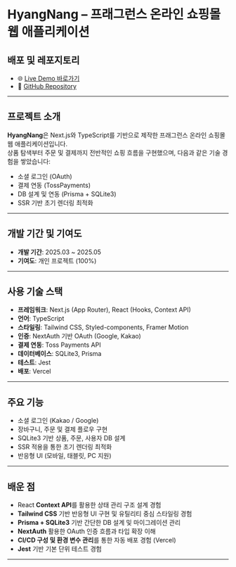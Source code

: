# HyangNang – 프래그런스 온라인 쇼핑몰 웹 애플리케이션

## 배포 및 레포지토리

- 🌐 [Live Demo 바로가기](https://online-shop-navy-two.vercel.app/)
- 📁 [GitHub Repository](https://github.com/ddangmul/new-mall-project)

---

## 프로젝트 소개

**HyangNang**은 Next.js와 TypeScript를 기반으로 제작한 프래그런스 온라인 쇼핑몰 웹 애플리케이션입니다.  
상품 탐색부터 주문 및 결제까지 전반적인 쇼핑 흐름을 구현했으며, 다음과 같은 기술 경험을 쌓았습니다:

- 소셜 로그인 (OAuth)
- 결제 연동 (TossPayments)
- DB 설계 및 연동 (Prisma + SQLite3)
- SSR 기반 초기 렌더링 최적화

---

## 개발 기간 및 기여도

- **개발 기간**: 2025.03 ~ 2025.05
- **기여도**: 개인 프로젝트 (100%)

---

## 사용 기술 스택

- **프레임워크**: Next.js (App Router), React (Hooks, Context API)
- **언어**: TypeScript
- **스타일링**: Tailwind CSS, Styled-components, Framer Motion
- **인증**: NextAuth 기반 OAuth (Google, Kakao)
- **결제 연동**: Toss Payments API
- **데이터베이스**: SQLite3, Prisma
- **테스트**: Jest
- **배포**: Vercel

---

## 주요 기능

- 소셜 로그인 (Kakao / Google)
- 장바구니, 주문 및 결제 플로우 구현
- SQLite3 기반 상품, 주문, 사용자 DB 설계
- SSR 적용을 통한 초기 렌더링 최적화
- 반응형 UI (모바일, 태블릿, PC 지원)

---

## 배운 점

- React **Context API**를 활용한 상태 관리 구조 설계 경험
- **Tailwind CSS** 기반 반응형 UI 구현 및 유틸리티 중심 스타일링 경험
- **Prisma + SQLite3** 기반 간단한 DB 설계 및 마이그레이션 관리
- **NextAuth** 활용한 OAuth 인증 흐름과 타입 확장 이해
- **CI/CD 구성 및 환경 변수 관리**를 통한 자동 배포 경험 (Vercel)
- **Jest** 기반 기본 단위 테스트 경험

---
